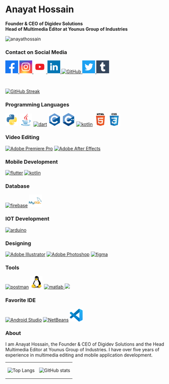 # Anayat Hossain  
**Founder & CEO of Digidev Solutions**  
**Head of Multimedia Editor at Younus Group of Industries**

<p align="left"> <img src="https://komarev.com/ghpvc/?username=anayathossain&label=Profile%20views&color=0e75b6&style=flat" alt="anayathossain" /> </p>

<h3 align="left">Contact on Social Media</h3>
<p align="left">
  <!-- Facebook -->
  <a href="https://www.facebook.com/iam.anayathossain" target="_blank" rel="noreferrer">
    <img src="https://raw.githubusercontent.com/edent/SuperTinyIcons/master/images/svg/facebook.svg" alt="Facebook" width="40" height="40"/>
  </a>
  <!-- Instagram -->
  <a href="https://www.instagram.com/anayathossainofficial/" target="_blank" rel="noreferrer">
    <img src="https://raw.githubusercontent.com/edent/SuperTinyIcons/master/images/svg/instagram.svg" alt="Instagram" width="40" height="40"/>
  </a>
  <!-- YouTube -->
  <a href="https://www.youtube.com/@anayathossainofficial" target="_blank" rel="noreferrer">
    <img src="https://raw.githubusercontent.com/edent/SuperTinyIcons/master/images/svg/youtube.svg" alt="YouTube" width="40" height="40"/>
  </a>
  <!-- LinkedIn -->
  <a href="https://www.linkedin.com/in/anayathossainofficial/" target="_blank" rel="noreferrer">
    <img src="https://raw.githubusercontent.com/edent/SuperTinyIcons/master/images/svg/linkedin.svg" alt="LinkedIn" width="40" height="40"/>
  </a>
  <!-- GitHub -->
  <a href="https://github.com/AnayatHossain" target="_blank" rel="noreferrer">
    <img src="https://skillicons.dev/icons?i=github" alt="GitHub" width="40" height="40"/>
  </a>
  <!-- Twitter/X -->
  <a href="https://x.com/AnayatOfficial" target="_blank" rel="noreferrer">
    <img src="https://raw.githubusercontent.com/edent/SuperTinyIcons/master/images/svg/twitter.svg" alt="Twitter/X" width="40" height="40"/>
  </a>
  <!-- Tumblr -->
  <a href="https://www.tumblr.com/anayathossainofficial" target="_blank" rel="noreferrer">
    <img src="https://raw.githubusercontent.com/edent/SuperTinyIcons/master/images/svg/tumblr.svg" alt="Tumblr" width="40" height="40"/>
  </a>
</p>
<br>

[![GitHub Streak](https://github-readme-streak-stats.herokuapp.com?user=anayathossain&theme=highcontrast&hide_border=true&border_radius=4.3&card_width=600)](https://git.io/streak-stats)

<h3 align="left">Programming Languages</h3>
<p align="left">
  <a href="https://www.python.org" target="_blank"><img src="https://raw.githubusercontent.com/devicons/devicon/master/icons/python/python-original.svg" alt="python" width="40" height="40"/></a>
  <a href="https://www.java.com" target="_blank"><img src="https://raw.githubusercontent.com/devicons/devicon/master/icons/java/java-original.svg" alt="java" width="40" height="40"/></a>
  <a href="https://dart.dev" target="_blank"><img src="https://www.vectorlogo.zone/logos/dartlang/dartlang-icon.svg" alt="dart" width="40" height="40"/></a>
  <a href="https://www.cprogramming.com/" target="_blank"><img src="https://raw.githubusercontent.com/devicons/devicon/master/icons/c/c-original.svg" alt="c" width="40" height="40"/></a>
  <a href="https://www.w3schools.com/cpp/" target="_blank"><img src="https://raw.githubusercontent.com/devicons/devicon/master/icons/cplusplus/cplusplus-original.svg" alt="cplusplus" width="40" height="40"/></a>
  <a href="https://kotlinlang.org/" target="_blank"><img src="https://www.vectorlogo.zone/logos/kotlinlang/kotlinlang-icon.svg" alt="kotlin" width="40" height="40"/></a>
  <a href="https://www.w3.org/html/" target="_blank"><img src="https://raw.githubusercontent.com/devicons/devicon/master/icons/html5/html5-original-wordmark.svg" alt="html5" width="40" height="40"/></a>
  <a href="https://www.w3schools.com/css/" target="_blank"><img src="https://raw.githubusercontent.com/devicons/devicon/master/icons/css3/css3-original-wordmark.svg" alt="css3" width="40" height="40"/></a>
</p>

<h3 align="left">Video Editing</h3>
<p align="left">
  <a href="https://www.adobe.com/products/premiere.html" target="_blank"><img src="https://upload.wikimedia.org/wikipedia/commons/4/40/Adobe_Premiere_Pro_CC_icon.svg" alt="Adobe Premiere Pro" width="40" height="40"/></a>
  <a href="https://www.adobe.com/products/aftereffects.html" target="_blank"><img src="https://upload.wikimedia.org/wikipedia/commons/c/cb/Adobe_After_Effects_CC_icon.svg" alt="Adobe After Effects" width="40" height="40"/></a>
</p>

<h3 align="left">Mobile Development</h3>
<p align="left">
  <a href="https://flutter.dev" target="_blank"><img src="https://www.vectorlogo.zone/logos/flutterio/flutterio-icon.svg" alt="flutter" width="40" height="40"/></a>
  <a href="https://kotlinlang.org/" target="_blank"><img src="https://www.vectorlogo.zone/logos/kotlinlang/kotlinlang-icon.svg" alt="kotlin" width="40" height="40"/></a>
</p>

<h3 align="left">Database</h3>
<p align="left">
  <a href="https://firebase.google.com/" target="_blank"><img src="https://www.vectorlogo.zone/logos/firebase/firebase-icon.svg" alt="firebase" width="40" height="40"/></a>
  <a href="https://www.mysql.com/" target="_blank"><img src="https://raw.githubusercontent.com/devicons/devicon/master/icons/mysql/mysql-original-wordmark.svg" alt="mysql" width="40" height="40"/></a>
</p>

<h3 align="left">IOT Development</h3>
<p align="left">
  <a href="https://www.arduino.cc/" target="_blank"><img src="https://cdn.worldvectorlogo.com/logos/arduino-1.svg" alt="arduino" width="40" height="40"/></a>
</p>

<h3 align="left">Designing</h3>
<p align="left">
  <a href="https://www.adobe.com/products/illustrator.html" target="_blank"><img src="https://upload.wikimedia.org/wikipedia/commons/f/fb/Adobe_Illustrator_CC_icon.svg" alt="Adobe Illustrator" width="40" height="40"/></a>
  <a href="https://www.adobe.com/products/photoshop.html" target="_blank"><img src="https://upload.wikimedia.org/wikipedia/commons/a/af/Adobe_Photoshop_CC_icon.svg" alt="Adobe Photoshop" width="40" height="40"/></a>
  <a href="https://www.figma.com/" target="_blank"><img src="https://www.vectorlogo.zone/logos/figma/figma-icon.svg" alt="figma" width="40" height="40"/></a>
</p>

<h3 align="left">Tools</h3>
<p align="left">
  <a href="https://postman.com" target="_blank"><img src="https://www.vectorlogo.zone/logos/getpostman/getpostman-icon.svg" alt="postman" width="40" height="40"/></a>
  <a href="https://www.linux.org/" target="_blank"><img src="https://raw.githubusercontent.com/devicons/devicon/master/icons/linux/linux-original.svg" alt="linux" width="40" height="40"/></a> <a href="https://www.mathworks.com/" target="_blank" rel="noreferrer"> <img src="https://upload.wikimedia.org/wikipedia/commons/2/21/Matlab_Logo.png" alt="matlab" width="40" height="40"/> </a> <img src="https://skillicons.dev/icons?i=pycharm,octave,windows" />
  
</p>

<h3 align="left">Favorite IDE</h3>
<p align="left">
  <a href="https://developer.android.com/studio" target="_blank"><img src="https://upload.wikimedia.org/wikipedia/commons/9/92/Android_Studio_Trademark.svg" alt="Android Studio" width="40" height="40"/></a>
  <a href="https://netbeans.apache.org/" target="_blank"><img src="https://upload.wikimedia.org/wikipedia/commons/9/98/Apache_NetBeans_Logo.svg" alt="NetBeans" width="40" height="40"/></a>
  <a href="https://code.visualstudio.com/" target="_blank"><img src="https://raw.githubusercontent.com/devicons/devicon/master/icons/vscode/vscode-original.svg" alt="Visual Studio Code" width="40" height="40"/></a>
</p>

### About
I am Anayat Hossain, the Founder & CEO of Digidev Solutions and the Head Multimedia Editor at Younus Group of Industries. I have over five years of experience in multimedia editing and mobile application development.

<table>
<tbody>
<tr>
<td>

![Top Langs](https://github-readme-stats.vercel.app/api/top-langs/?username=anayathossain&layout=donut&theme=dark)

</td>

<td>

![GitHub stats](https://github-readme-stats.vercel.app/api?username=anayathossain&show_icons=true&theme=dark)

</td>
</tr>

</tbody>
</table>
